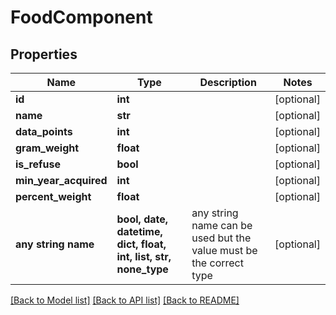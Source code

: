 # FoodComponent


## Properties
Name | Type | Description | Notes
------------ | ------------- | ------------- | -------------
**id** | **int** |  | [optional] 
**name** | **str** |  | [optional] 
**data_points** | **int** |  | [optional] 
**gram_weight** | **float** |  | [optional] 
**is_refuse** | **bool** |  | [optional] 
**min_year_acquired** | **int** |  | [optional] 
**percent_weight** | **float** |  | [optional] 
**any string name** | **bool, date, datetime, dict, float, int, list, str, none_type** | any string name can be used but the value must be the correct type | [optional]

[[Back to Model list]](../README.md#documentation-for-models) [[Back to API list]](../README.md#documentation-for-api-endpoints) [[Back to README]](../README.md)


